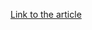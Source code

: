 [Link to the article](https://eyeofrablog.wordpress.com/2017/06/27/windows-keylogger-part-2-defense-against-user-land/)
